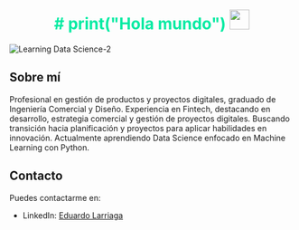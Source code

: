 
<h1 align="center" style="color: #04eba3;"><b># print("Hola mundo") </b><img src="https://media.giphy.com/media/hvRJCLFzcasrR4ia7z/giphy.gif" width="35"></h1>

<!--  -->
![Learning Data Science-2](https://github.com/eduardo-larriaga/img/assets/150481918/7ad8f1d0-d803-4453-b02d-9844123c5f74)




## Sobre mí
Profesional en gestión de productos y proyectos digitales, graduado de Ingeniería Comercial y Diseño. Experiencia en Fintech, 
destacando en desarrollo, estrategia comercial y gestión de proyectos digitales. Buscando transición hacia planificación y 
proyectos para aplicar habilidades en innovación. Actualmente aprendiendo Data Science enfocado en Machine Learning con Python.


## Contacto

Puedes contactarme en:
- LinkedIn: [Eduardo Larriaga](https://www.linkedin.com/in/tuperfil)
